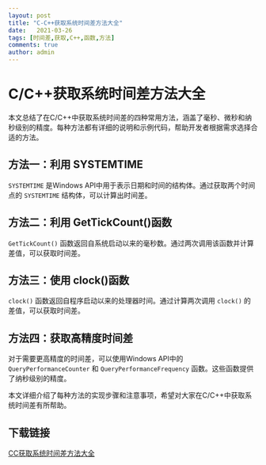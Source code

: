 ```yaml
---
layout: post
title: "C-C++获取系统时间差方法大全"
date:   2021-03-26
tags: [时间差,获取,C++,函数,方法]
comments: true
author: admin
---
```

# C/C++获取系统时间差方法大全

本文总结了在C/C++中获取系统时间差的四种常用方法，涵盖了毫秒、微秒和纳秒级别的精度。每种方法都有详细的说明和示例代码，帮助开发者根据需求选择合适的方法。

## 方法一：利用 SYSTEMTIME

`SYSTEMTIME` 是Windows API中用于表示日期和时间的结构体。通过获取两个时间点的 `SYSTEMTIME` 结构体，可以计算出时间差。

## 方法二：利用 GetTickCount()函数

`GetTickCount()` 函数返回自系统启动以来的毫秒数。通过两次调用该函数并计算差值，可以获取时间差。

## 方法三：使用 clock()函数

`clock()` 函数返回自程序启动以来的处理器时间。通过计算两次调用 `clock()` 的差值，可以获取时间差。

## 方法四：获取高精度时间差

对于需要更高精度的时间差，可以使用Windows API中的 `QueryPerformanceCounter` 和 `QueryPerformanceFrequency` 函数。这些函数提供了纳秒级别的精度。

本文详细介绍了每种方法的实现步骤和注意事项，希望对大家在C/C++中获取系统时间差有所帮助。

## 下载链接

[CC获取系统时间差方法大全](https://pan.quark.cn/s/6eaa02fd2b7e)